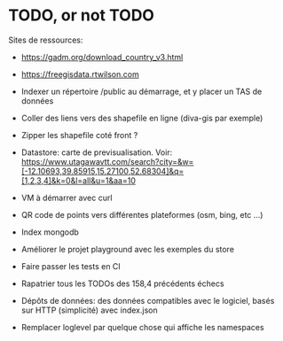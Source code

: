 # TODO, or not TODO

Sites de ressources:
- https://gadm.org/download_country_v3.html
- https://freegisdata.rtwilson.com

- Indexer un répertoire /public au démarrage, et y placer un TAS de données
- Coller des liens vers des shapefile en ligne (diva-gis par exemple)
- Zipper les shapefile coté front ?
- Datastore: carte de previsualisation. Voir: https://www.utagawavtt.com/search?city=&w=[-12.10693,39.85915,15.27100,52.68304]&q=[1,2,3,4]&k=0&l=all&u=1&aa=10
- VM à démarrer avec curl
- QR code de points vers différentes plateformes (osm, bing, etc ...)
- Index mongodb
- Améliorer le projet playground avec les exemples du store
- Faire passer les tests en CI
- Rapatrier tous les TODOs des 158,4 précédents échecs
- Dépôts de données: des données compatibles avec le logiciel, basés sur HTTP (simplicité) avec index.json
- Remplacer loglevel par quelque chose qui affiche les namespaces

